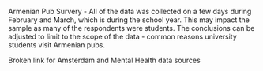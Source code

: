 Armenian Pub Survery - All of the data was collected on a few days during February and March, which is during the school year.  This may impact the sample as many of the respondents were students.  The conclusions can be adjusted to limit to the scope of the data - common reasons university students visit Armenian pubs.

Broken link for Amsterdam and Mental Health data sources
